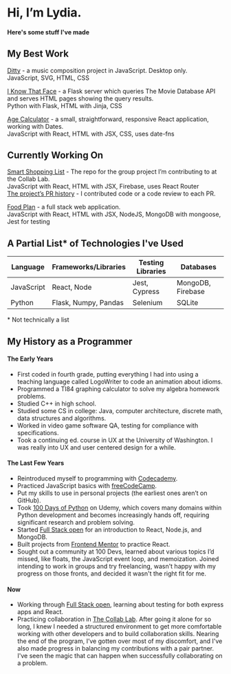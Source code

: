 # Hi, I’m Lydia.
#### Here's some stuff I've made  
  
  
## My Best Work

[Ditty](https://github.com/lydiadunning/Ditty) - a music composition project in JavaScript. Desktop only.  
JavaScript, SVG, HTML, CSS

[I Know That Face](https://github.com/lydiadunning/Iknowthatface) - a Flask server which queries The Movie Database API and serves HTML pages showing the query results.  
Python with Flask, HTML with Jinja, CSS

[Age Calculator](https://github.com/lydiadunning/age_calculator) - a small, straightforward, responsive React application, working with Dates.  
JavaScript with React, HTML with JSX, CSS, uses date-fns

<!-- ## Examples of Specific Technologies

[Online Shop](https://github.com/lydiadunning/OnlineShop) - an ecommerce site using SQLite, not hosted.   
Python with Flask, SQLite with SQLAlchemy, HTML with Jinja, CSS, Stripe integration
-->
## Currently Working On

[Smart Shopping List](https://github.com/the-collab-lab/tcl-65-smart-shopping-list) - The repo for the group project I’m contributing to at the Collab Lab.  
JavaScript with React, HTML with JSX, Firebase, uses React Router  
[The project’s PR 
history](https://github.com/the-collab-lab/tcl-65-smart-shopping-list/pulls?q=is%3Apr+is%3Aclosed) - I contributed code or a code review to each PR.  

[Food Plan](https://github.com/lydiadunning/food-plan/tree/new-model) - a full stack web application.   
JavaScript with React, HTML with JSX, NodeJS, MongoDB with mongoose, Jest for testing  


## A Partial List* of Technologies I've Used
| Language | Frameworks/Libraries | Testing Libraries | Databases
| --- | ----------- | --- | --- |
| JavaScript | React, Node | Jest, Cypress | MongoDB, Firebase
| Python | Flask, Numpy, Pandas | Selenium | SQLite

\* Not technically a list

## My History as a Programmer

#### The Early Years
- First coded in fourth grade, putting everything I had into using a teaching language called LogoWriter to code an animation about idioms.   
- Programmed a TI84 graphing calculator to solve my algebra homework problems.  
- Studied C++ in high school.  
- Studied some CS in college: Java, computer architecture, discrete math, data structures and algorithms.  
- Worked in video game software QA, testing for compliance with specifications.   
- Took a continuing ed. course in UX at the University of Washington. I was really into UX and user centered design for a while.  
#### The Last Few Years
- Reintroduced myself to programming with [Codecademy](https://www.codecademy.com/).  
- Practiced JavaScript basics with [freeCodeCamp](https://www.freecodecamp.org/).  
- Put my skills to use in personal projects (the earliest ones aren’t on GitHub).  
- Took [100 Days of Python](https://www.udemy.com/course/100-days-of-code/) on Udemy, which covers many domains within Python development and becomes increasingly hands off, requiring significant research and problem solving.  
- Started [Full Stack open](https://fullstackopen.com/en/) for an introduction to React, Node.js, and MongoDB.  
- Built projects from [Frontend Mentor](https://www.frontendmentor.io/) to practice React.  
- Sought out a community at 100 Devs, learned about various topics I’d missed, like floats, the JavaScript event loop, and memoization. Joined intending to work in groups and try freelancing, wasn't happy with my progress on those fronts, and decided it wasn't the right fit for me.
#### Now
- Working through [Full Stack open](https://fullstackopen.com/en/), learning about testing for both express apps and React.  
- Practicing collaboration in [The Collab Lab](https://the-collab-lab.codes/).  After going it alone for so long, I knew I needed a structured environment to get more comfortable working with other developers and to build collaboration skills. Nearing the end of the program, I’ve gotten over most of my discomfort, and I've also made progress in balancing my contributions with a pair partner. I've seen the magic that can happen when successfully collaborating on a problem. 
